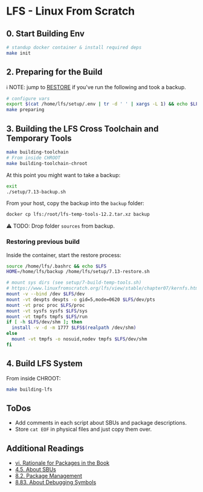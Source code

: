 # LFS - Linux From Scratch

## 0. Start Building Env

```bash
# standup docker container & install required deps
make init
```

## 2. Preparing for the Build

ℹ️ NOTE: jump to [RESTORE](#restoring-previous-build) if you've run the following and took a backup.

```bash
# configure vars
export $(cat /home/lfs/setup/.env | tr -d ' ' | xargs -L 1) && echo $LFS
make preparing
```

## 3. Building the LFS Cross Toolchain and Temporary Tools

```bash
make building-toolchain
# From inside CHROOT
make building-toolchain-chroot
```

At this point you might want to take a backup:

```bash
exit
./setup/7.13-backup.sh
```

From your host, copy the backup into the `backup` folder:
```bash
docker cp lfs:/root/lfs-temp-tools-12.2.tar.xz backup
```

⚠️ TODO: Drop folder `sources` from backup.

### Restoring previous build

Inside the container, start the restore process:

```bash
source /home/lfs/.bashrc && echo $LFS
HOME=/home/lfs/backup /home/lfs/setup/7.13-restore.sh

# mount sys dirs (see setup/7-build-temp-tools.sh)
# https://www.linuxfromscratch.org/lfs/view/stable/chapter07/kernfs.html
mount -v --bind /dev $LFS/dev
mount -vt devpts devpts -o gid=5,mode=0620 $LFS/dev/pts
mount -vt proc proc $LFS/proc
mount -vt sysfs sysfs $LFS/sys
mount -vt tmpfs tmpfs $LFS/run
if [ -h $LFS/dev/shm ]; then
  install -v -d -m 1777 $LFS$(realpath /dev/shm)
else
  mount -vt tmpfs -o nosuid,nodev tmpfs $LFS/dev/shm
fi
```

## 4. Build LFS System

From inside CHROOT:

```bash
make building-lfs
```

## ToDos

* Add comments in each script about SBUs and package descriptions.
* Store `cat EOF` in physical files and just copy them over.

## Additional Readings

* [vi. Rationale for Packages in the Book](https://www.linuxfromscratch.org/lfs/view/stable/prologue/package-choices.html)
* [4.5. About SBUs](https://linuxfromscratch.org/lfs/view/stable/chapter04/aboutsbus.html)
* [8.2. Package Management](https://linuxfromscratch.org/lfs/view/stable/chapter08/pkgmgt.html)
* [8.83. About Debugging Symbols](https://www.linuxfromscratch.org/lfs/view/stable/chapter08/aboutdebug.html)
